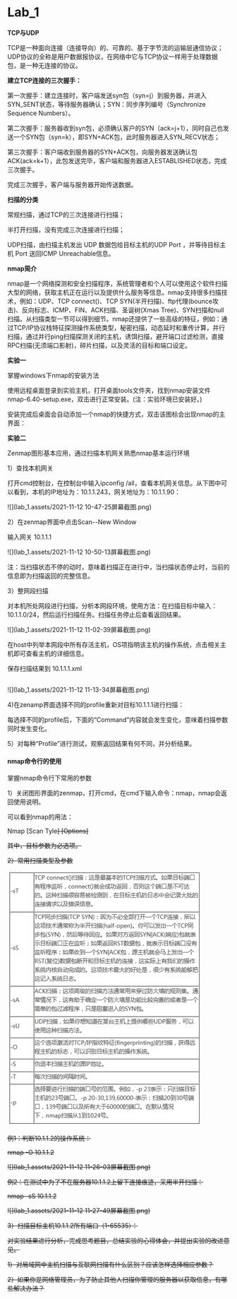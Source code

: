 # Lab_1

**TCP与UDP**

  TCP是一种面向连接（连接导向）的、可靠的、基于字节流的运输层通信协议；UDP协议的全称是用户数据报协议，在网络中它与TCP协议一样用于处理数据包，是一种无连接的协议。

**建立TCP连接的三次握手：**

  第一次握手：建立连接时，客户端发送syn包（syn=j）到服务器，并进入SYN_SENT状态，等待服务器确认；SYN：同步序列编号（Synchronize Sequence Numbers）。

  第二次握手：服务器收到syn包，必须确认客户的SYN（ack=j+1），同时自己也发送一个SYN包（syn=k），即SYN+ACK包，此时服务器进入SYN_RECV状态；

  第三次握手：客户端收到服务器的SYN+ACK包，向服务器发送确认包ACK(ack=k+1），此包发送完毕，客户端和服务器进入ESTABLISHED状态，完成三次握手。

  完成三次握手，客户端与服务器开始传送数据。

**扫描的分类**

  常规扫描，通过TCP的三次连接进行扫描；

  半打开扫描，没有完成三次连接进行扫描；

  UDP扫描，由扫描主机发出 UDP 数据包给目标主机的UDP Port ，并等待目标主机 Port 送回ICMP Unreachable信息。

**nmap简介**

  nmap是一个网络探测和安全扫描程序，系统管理者和个人可以使用这个软件扫描大型的网络，获取主机正在运行以及提供什么服务等信息。nmap支持很多扫描技术，例如：UDP、TCP connect()、TCP SYN(半开扫描)、ftp代理(bounce攻击)、反向标志、ICMP、FIN、ACK扫描、圣诞树(Xmas Tree)、SYN扫描和null扫描。从扫描类型一节可以得到细节。nmap还提供了一些高级的特征，例如：通过TCP/IP协议栈特征探测操作系统类型，秘密扫描，动态延时和重传计算，并行扫描，通过并行ping扫描探测关闭的主机，诱饵扫描，避开端口过滤检测，直接RPC扫描(无须端口影射)，碎片扫描，以及灵活的目标和端口设定。

**实验一**

掌握windows下nmap的安装方法

  使用远程桌面登录到实验主机，打开桌面tools文件夹，找到nmap安装文件nmap-6.40-setup.exe，双击进行正常安装。(注：实验环境已安装好。)

  安装完成后桌面会自动添加一个nmap的快捷方式，双击该图标会出现nmap的主界面：

**实验二**

Zenmap图形基本应用，通过扫描本机网关熟悉nmap基本运行环境

  1）查找本机网关

  打开cmd控制台，在控制台中输入ipconfig /all，查看本机网关信息。从下图中可以看到，本机的IP地址为：10.1.1.243，网关地址为：10.1.1.90：

![](lab_1.assets/2021-11-12 10-47-25屏幕截图.png)

2）在zenmap界面中点击Scan--New Window

输入网关 10.1.1.1

![](lab_1.assets/2021-11-12 10-50-13屏幕截图.png)

  注：当扫描状态不停的动时，意味着扫描正在进行中，当扫描状态停止时，当前的信息即为扫描返回的完整信息。

  3）整网段扫描

  对本机所处网段进行扫描，分析本网段环境，使用方法：在扫描目标中输入：10.1.1.0/24，然后运行扫描任务。扫描任务停止后查看返回结果。

![](lab_1.assets/2021-11-12 11-02-39屏幕截图.png)

  在host中列举本网段中所有存活主机，OS项指明该主机的操作系统，点击相关主机即可查看主机的详细信息。

保存扫描结果到 10.1.1.1.xml

```

```



![](lab_1.assets/2021-11-12 11-13-34屏幕截图.png)

 4)在zenamp界面选择不同的profile重新对目标10.1.1.1进行扫描：

  每选择不同的profile后，下面的“Command”内容就会发生变化，意味着扫描参数同时发生变化。

  5）对每种“Profile”进行测试，观察返回结果有何不同，并分析结果。



#### **nmap命令行的使用**

  掌握nmap命令行下常用的参数

  1）关闭图形界面的zenmap，打开cmd，在cmd下输入命令：nmap，nmap会返回使用说明。

  可以看到nmap的用法：

  Nmap [Scan Tyle<s>] [Options] <target specification>

  其中，目标参数<target specification>为必选项。

  2）常用扫描类型及参数

![](lab_1.assets/headImg.png)

 例1：判断10.1.1.2的操作系统：

nmap -O 10.1.1.2

![](lab_1.assets/2021-11-12 11-26-03屏幕截图.png)



例2：在测试中为了不在服务器10.1.1.2上留下连接痕迹，采用半开扫描：

nmap -sS 10.1.1.2

![](lab_1.assets/2021-11-12 11-27-49屏幕截图.png)



 3）扫描目标主机10.1.1.2所有端口（1-65535）：



对实验结果进行分析，完成思考题目，总结实验的心得体会，并提出实验的改进意见。



1）对局域网中主机扫描与互联网扫描有什么区别？应该怎样选择相应参数？

2）如果你是网络管理员，为了防止其他人扫描你管理的服务器以获取信息，有哪些解决办法？

